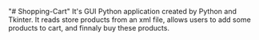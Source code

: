 "# Shopping-Cart" 
It's GUI Python application created by Python and Tkinter.
It reads store products from an xml file, allows users to add some products to cart, and finnaly buy these products.
